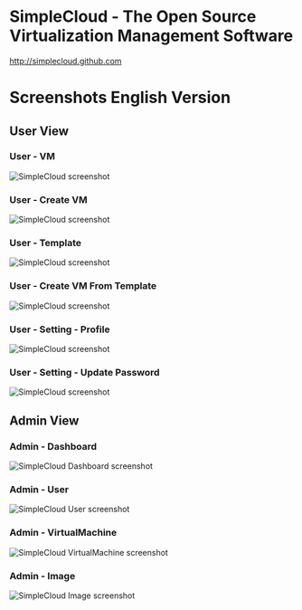 SimpleCloud - The Open Source Virtualization Management Software
===========

http://simplecloud.github.com

Screenshots English Version
===========

## User View

### User - VM
![SimpleCloud screenshot](http://github.com/simplecloud/simplecloud/raw/master/screenshots/en/uservm.png)

### User - Create VM
![SimpleCloud screenshot](http://github.com/simplecloud/simplecloud/raw/master/screenshots/en/usercreatevm.png)

### User - Template
![SimpleCloud screenshot](http://github.com/simplecloud/simplecloud/raw/master/screenshots/en/usertemplate.png)

### User - Create VM From Template
![SimpleCloud screenshot](http://github.com/simplecloud/simplecloud/raw/master/screenshots/en/usercreatevmfromtemplate.png)

### User - Setting - Profile
![SimpleCloud screenshot](http://github.com/simplecloud/simplecloud/raw/master/screenshots/en/userprofile.png)

### User - Setting - Update Password
![SimpleCloud screenshot](http://github.com/simplecloud/simplecloud/raw/master/screenshots/en/userpassword.png)

## Admin View
### Admin - Dashboard
![SimpleCloud Dashboard screenshot](http://github.com/simplecloud/simplecloud/raw/master/screenshots/en/admindashboard.png "Admin - Dashboard")

### Admin - User
![SimpleCloud User screenshot](http://github.com/simplecloud/simplecloud/raw/master/screenshots/en/adminuser.png "Admin - User List")

### Admin - VirtualMachine
![SimpleCloud VirtualMachine screenshot](http://github.com/simplecloud/simplecloud/raw/master/screenshots/en/adminvm.png "Admin - VM List")

### Admin - Image
![SimpleCloud Image screenshot](http://github.com/simplecloud/simplecloud/raw/master/screenshots/en/adminimage.png "Admin - Image List")


